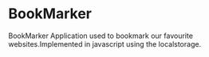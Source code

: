 # BookMarker
BookMarker Application used to bookmark our favourite websites.Implemented in javascript using the localstorage.
